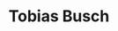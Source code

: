---
title: Tobias Busch
bio: |
  Hearing researcher by day, creative coder by night. Living in Oslo, organizing social events for introverts & teaching scientists to code. I never tweet [@tobilottii](http://twitter.com/tobilottii/)
avatar: /images/avatar.jpg
featured: true
social:
  - title: github
    url: https://github.com/Teebusch
---